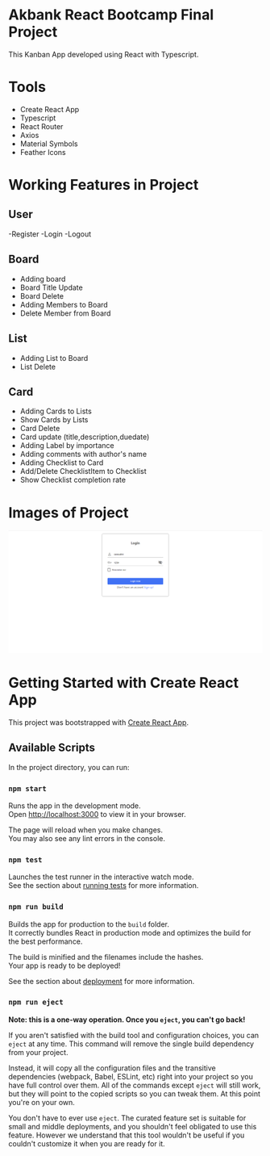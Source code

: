 # Akbank React Bootcamp Final Project

This Kanban App developed using React with Typescript.

# Tools

- Create React App
- Typescript
- React Router
- Axios
- Material Symbols
- Feather Icons

# Working Features in Project

## User

-Register
-Login
-Logout
## Board

- Adding board
- Board Title Update
- Board Delete
- Adding Members to Board
- Delete Member from Board

## List

- Adding List to Board
- List Delete

## Card

- Adding Cards to Lists
- Show Cards by Lists
- Card Delete
- Card update (title,description,duedate)
- Adding Label by importance
- Adding comments with author's name
- Adding Checklist to Card
- Add/Delete ChecklistItem to Checklist
- Show Checklist completion rate

# Images of Project

![My Remote Image](https://github.com/cansudmrhan/akbank_bootcamp_final_project/blob/main/project-images/login.png)

# Getting Started with Create React App

This project was bootstrapped with [Create React App](https://github.com/facebook/create-react-app).

## Available Scripts

In the project directory, you can run:

### `npm start`

Runs the app in the development mode.\
Open [http://localhost:3000](http://localhost:3000) to view it in your browser.

The page will reload when you make changes.\
You may also see any lint errors in the console.

### `npm test`

Launches the test runner in the interactive watch mode.\
See the section about [running tests](https://facebook.github.io/create-react-app/docs/running-tests) for more information.

### `npm run build`

Builds the app for production to the `build` folder.\
It correctly bundles React in production mode and optimizes the build for the best performance.

The build is minified and the filenames include the hashes.\
Your app is ready to be deployed!

See the section about [deployment](https://facebook.github.io/create-react-app/docs/deployment) for more information.

### `npm run eject`

**Note: this is a one-way operation. Once you `eject`, you can't go back!**

If you aren't satisfied with the build tool and configuration choices, you can `eject` at any time. This command will remove the single build dependency from your project.

Instead, it will copy all the configuration files and the transitive dependencies (webpack, Babel, ESLint, etc) right into your project so you have full control over them. All of the commands except `eject` will still work, but they will point to the copied scripts so you can tweak them. At this point you're on your own.

You don't have to ever use `eject`. The curated feature set is suitable for small and middle deployments, and you shouldn't feel obligated to use this feature. However we understand that this tool wouldn't be useful if you couldn't customize it when you are ready for it.
